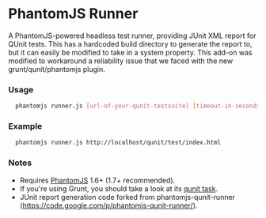 # PhantomJS Runner #
A PhantomJS-powered headless test runner, providing JUnit XML report for QUnit tests.  This has a hardcoded build directory to generate the report to, but it can easily be modified to take in a system property.  This add-on was modified to workaround a reliability issue that we faced with the new grunt/qunit/phantomjs plugin.

### Usage ###
```bash
  phantomjs runner.js [url-of-your-qunit-testsuite] [timeout-in-seconds]
```

### Example ###
```bash
  phantomjs runner.js http://localhost/qunit/test/index.html
```

### Notes ###
 - Requires [PhantomJS](http://phantomjs.org/) 1.6+ (1.7+ recommended).
 - If you're using Grunt, you should take a look at its [qunit task](https://github.com/gruntjs/grunt-contrib-qunit).
 - JUnit report generation code forked from phantomjs-qunit-runner (https://code.google.com/p/phantomjs-qunit-runner/).
